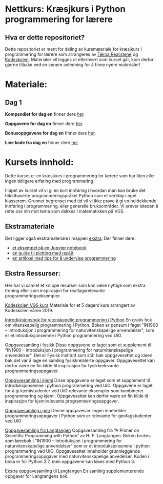 # Nettkurs: Kræsjkurs i Python programmering for lærere

## Hva er dette repositoriet?
Dette repositoriet er ment for deling av kursmateriale for kræsjkurs i programmering for lærere som arrangeres av [Tekna Realistene](https://www.tekna.no/realistene) og [Kodeskolen](https://simulakodeskolen.no/). Materialer vil legges ut etterhvert som kurset går, kom derfor gjerne tilbake ved en senere anledning for å finne nyere materialer!

# Materiale: 
## Dag 1
**Kompendiet for dag en** finner dere [her](dag1/Kompendium%20dag%201.pdf).

**Oppgavene for dag en** finner dere [her](dag1/Oppgaver%20dag%201.pdf).

**Bonusoppgavene for dag en** finner dere [her](dag1/Bonusoppgaver%20dag%201.pdf).

**Live kode fra dag en** finner dere [her](dag1/Kode)

# Kursets innhold:
Dette kurset er en kræsjkurs i programmering for lærere som har liten eller ingen tidligere erfaring med programmering.

I løpet av kurset vil vi gi en kort innføring i hvordan man kan bruke det tekstbaserte programmeringspråket Python som et verktøy i eget klasserom. Grunnet begrenset med tid vil vi ikke prøve å gi en heldekkende innføring i programmering, eller generelle bruksområder. Vi prøver isteden å rette oss inn mot tema som dekkes i matematikken på VGS.

## Ekstramateriale
Det ligger også ekstramateriale i mappen [ekstra](ekstra/). Der finner dere:
*  [et eksempel på en Jupyter notebook](ekstra/Notebook_demo.ipynb)
*  [en guide til plotting med repl.it](ekstra/plotting_i_replit.md)
*  [en artikkel med tips for å undervise programmering](ekstra/10_quick_tips_for_teaching_programming_brown.pdf)

## Ekstra Ressurser:
Her har vi samlet et knippe resurser som kan være nyttige som ekstra trening eller som inspirasjon for realfagsrelevante programmeringseksempler. 

[Kodeskolen VGS kurs](https://github.com/kodeskolen/vgs)
Materiale for et 5 dagers kurs arrangert av Kodeskolen våren 2019. 

[Introduksjonsbok for vitenskapelig programmering i Python](https://link.springer.com/book/10.1007/978-3-030-50356-7)
En gratis bok om vitenskapelig programmering i Python. Boken er pensum i faget "IN1900 – Introduksjon i programmering for naturvitenskapelige anvendelser", som er et introduksjonsemne i Python programmering ved UiO.

[Oppgavesamling i fysikk](https://github.com/kodeskolen/vgs/blob/master/Oppgavesamlinger/Oppgavesamling%20i%20fysikk.pdf)
Disse oppgavene er laget som et supplement til "IN1900 – Introduksjon i programmering for naturvitenskapelige anvendelser". Det er Fysisk Institutt som står bak oppgavesettet og ideen bak det var å lage en samling fysikkrelaterte oppgaver. Oppgavesettet kan derfor være en fin kilde til inspirasjon for fysikkrelevante programmeringsoppgaver.

[Oppgavesamling i kjemi](https://github.com/kodeskolen/vgs/blob/master/Oppgavesamlinger/Oppgavesamling%20i%20kjemi.pdf)
Disse oppgavene er laget som et supplement til introduksjonsemne i python programmering ved UiO. Oppgavene er laget for å gi kjemistudenter ved UiO relevante eksempler som kombinerer programmering og kjemi. Oppgavesettet kan derfor være en fin kilde til inspirasjon for kjemirelevante programmeringsoppgaver.

[Oppgavesamling i geo](https://github.com/kodeskolen/vgs/blob/master/Oppgavesamlinger/Oppgavesamling%20i%20geo.pdf)
Denne oppgavesamlingen inneholder programmeringsoppgaver i Python som er relevante for geofagstudenter ved UiO

[Oppgavesamling fra Langtangen](https://github.com/kodeskolen/vgs/blob/master/Oppgavesamlinger/Oppgavesamling%20fra%20Langtangen.pdf)
Oppgavesamling fra “A Primer on Scientific Programming with Python” av H. P. Langtangen. Boken brukes som lærebok i "IN1900 – Introduksjon i programmering for naturvitenskapelige anvendelser" som er et introduksjonsemne i python programmering ved UiO. Oppgavesettet inneholder grunnleggende programmeringsoppgaver med naturvitenskapelige anvedelser. Koden i boka er for Python 2.7, men oppgavene kan løses med Python 3.

[Ekstra oppgavesamling til Langtangen](https://github.com/kodeskolen/vgs/blob/master/Oppgavesamlinger/Ekstraoppgaver%20til%20Langtangen.pdf)
En samling supplementerende oppgaver for Langtangens bok.
